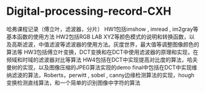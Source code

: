 # Digital-processing-record-CXH
哈弗课程记录（傅立叶，滤波器，分片）
HW1包括imshow , imread , im2gray等基本函数的使用方法
HW2包括RGB LAB XYZ等颜色模式的说明和转换函数，以及高斯滤波，中值滤波等滤波器的使用方法。灰度世界，最大值等调整图像颜色的算法等
HW3包括傅立叶变换，DCT变换和在DCT中使用滤波器的原理和实现，在频域和时域的滤波器对比等算法
HW4包括在DCT中实现提高对比度的算法，哈夫曼树的实现，以及图像压缩的JPEG算法实现的demo
final中包括在DCT中实现维纳滤波的算法，Roberts，perwitt , sobel , canny边缘检测算法的实现，hough变换检测直线算法，和一个简单的识别图像中字符的算法
